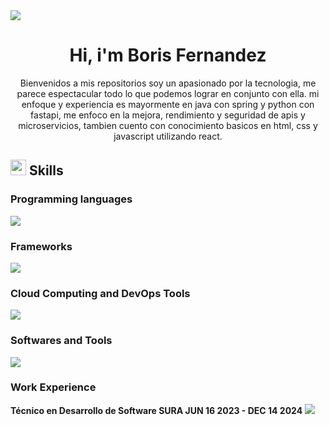 <img src="https://user-images.githubusercontent.com/73097560/115834477-dbab4500-a447-11eb-908a-139a6edaec5c.gif">

  <h1 align="center">
    Hi, i'm Boris Fernandez 
  </h1>

<p align="center">
  Bienvenidos a mis repositorios soy un apasionado por la tecnologia, me parece espectacular todo lo que podemos lograr en conjunto con ella. mi enfoque y experiencia es mayormente en java con spring y python con fastapi, me enfoco en la mejora, rendimiento y seguridad de apis y microservicios, tambien cuento con conocimiento basicos en html, css y javascript utilizando react.
</p>
  
## <img src="https://media2.giphy.com/media/QssGEmpkyEOhBCb7e1/giphy.gif?cid=ecf05e47a0n3gi1bfqntqmob8g9aid1oyj2wr3ds3mg700bl&rid=giphy.gif" width ="25"><b> Skills</b>

<h3 font-weight="bold"> Programming languages </h3>
     <p align="">
      <a href="https://skillicons.dev">
        <img src="https://skillicons.dev/icons?i=java,py,js,&perline=14" />
      </a>
    </p>
 

<h3 font-weight="bold"> Frameworks </h3>

  <p align="">
    <a href="https://skillicons.dev">
      <img src="https://skillicons.dev/icons?i=spring,fastapi,react,&perline=14" />
    </a>
  </p>

<h3 font-weight="bold"> Cloud Computing and DevOps Tools </h3>   

   <p align="">
    <a href="https://skillicons.dev">
      <img src="https://skillicons.dev/icons?i=azure,jenkins,docker,kubernetes,&perline=14" />
    </a>
  </p>


  <h3 font-weight="bold"> Softwares and Tools </h3>
     <p align="">
      <a href="https://skillicons.dev">
        <img src="https://skillicons.dev/icons?i=linux,git,gradle,maven,nginx,npm,postman,rabbitmq,&perline=14" />
      </a>
    </p>

<h3 font-weight="bold"> Work Experience </h3>
  
**Técnico en Desarrollo de Software SURA JUN 16 2023 - DEC 14 2024**
<img src="https://user-images.githubusercontent.com/73097560/115834477-dbab4500-a447-11eb-908a-139a6edaec5c.gif">
